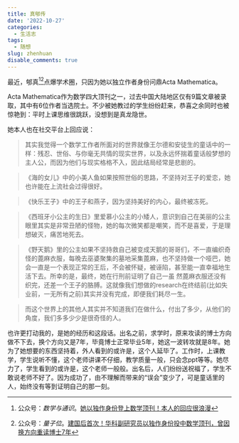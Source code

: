 ```yaml
---
title: 真郇传
date: '2022-10-27'
categories:
  - 生活志
tags:
  - 随想
slug: zhenhuan
disable_comments: true
---
```

最近，郇真[^1][^2]点爆学术圈，只因为她以独立作者身份问鼎Acta Mathematica。

Acta Mathematica作为数学四大顶刊之一，过去中国大陆地区仅有9篇文章被录取，其中有6位作者当选院士。不少被她教过的学生纷纷赶来，恭喜之余同时也被惊艳到：平时上课思维很跳跃，没想到是真龙隐世。


她本人也在社交平台上回应说：
> 其实我觉得一个数学工作者所面对的世界就像王尔德和安徒生的童话中的一样：残忍、世俗、与你毫无共情的现实世界，以及永远怀揣着童话般梦想的主人公，而因为他们与现实格格不入，因此结局经常是悲剧的。

> 《海的女儿》中的小美人鱼如果按照世俗的思路，不坚持对王子的爱恋，她也许能在上流社会过得很好。

> 《快乐王子》中的王子和燕子，因为坚持美好的内心，最终被冻死。

> 《西班牙小公主的生日》里爱慕小公主的小矮人，意识到自己在美丽的公主眼里其实是非常丑陋的怪物，她的每次微笑都是嘲笑，而不是喜爱，于是理想破灭，痛苦地死去。

> 《野天鹅》里的公主如果不坚持救自己被变成天鹅的哥哥们，不一直编织奇怪的蓖麻衣服，每晚去巫婆聚集的墓地采集蓖麻，也不坚持做一个哑巴，她会一直是一个表现正常的王后，不会被怀疑，被诬陷，甚至能一直幸福地生活下去。所幸的是，最终，她在行刑前证明了自己一虽 然蓖麻衣服还没有织完，还差一个王子的胳膊。这就像我们想做的research在终结前(比如失业前，一无所有之前)其实并没有完成，即便我们耗尽一生。

> 而这个世界上的其他人其实并不知道我们在做什么，付出了多少，从他们的角度，我们多多少少是很奇怪的人。

也许更打动我的，是她的经历和这段话。出名之前，求学时，原来攻读的博士方向做不下去，换个方向又是7年，毕竟博士正常毕业5年，她这一波转攻就是8年。她为了她想要的东西坚持着，外人看到的或许是，这个人延毕了。工作时，上课教学，学生说听不懂，这个老师讲课不仔细，教学质量一般，只会念ppt等等。她尽力了，学生看到的或许是，这个老师一般般。出名后，人们纷纷送祝福了，学生不敢说老师不好了。因为成功了，由不理解而带来的“误会”变少了，可是童话里的人，始终没有等到证明自己的那一刻。

<!-- 
我想递进我的观点。我也感受过这种偏见，当这股偏见是信任的时候，我感受过其中快乐，当这股偏见是歧视的时候，我感受过其中困苦。我更想将这股偏见化为正向的东西，尽量不要是负面的，比如，当老师的时候就不要只关心成绩好的，在女孩面前不要一直强调肤白貌美大长腿，谈对象的时候不要只看房子车子票子，世界这么大，和而不同，学生各有各的天赋，女孩各有各的美丽，对象各有各的不足。不能理解时候，就给出一份包容吧，允许他们这样的存在，不要攻击和诽谤。
-->

[^1]: 公众号：_数学与通识_。[她以独作身份登上数学顶刊！本人的回应很浪漫](https://mp.weixin.qq.com/s/H1VvtG3ZsHG87sG353-caw)
[^2]: 公众号：_量子位_。[建国后首次！华科副研究员以独作身份投中数学顶刊，曾因换方向重读博士7年](https://mp.weixin.qq.com/s/iv3rDr6m9RtBF4Hh8NafLQ)
